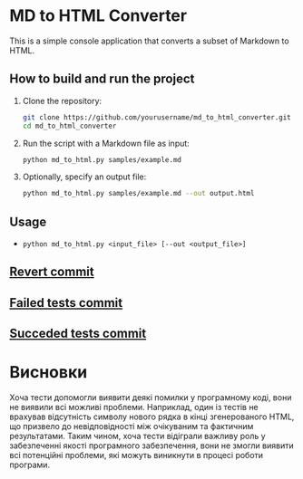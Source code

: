 # MD to HTML Converter

This is a simple console application that converts a subset of Markdown to HTML.

## How to build and run the project

1. Clone the repository:
    ```sh
    git clone https://github.com/yourusername/md_to_html_converter.git
    cd md_to_html_converter
    ```

2. Run the script with a Markdown file as input:
    ```sh
    python md_to_html.py samples/example.md
    ```

3. Optionally, specify an output file:
    ```sh
    python md_to_html.py samples/example.md --out output.html
    ```

## Usage

- `python md_to_html.py <input_file> [--out <output_file>]`

## [Revert commit](https://github.com/Akella22/Mtrpz-Lab-1/commit/bea1adc1536c30cb85b6b1a819c6d7dbc91ca1b4)

## [Failed tests commit](https://github.com/Akella22/Mtrpz-Lab-1/pull/1/commits/7805e21e593fb2bc9d37db08e88bc5c9490fedc8)

## [Succeded tests commit](https://github.com/Akella22/Mtrpz-Lab-1/pull/1/commits/2fc4c2f4c276524b415ee3c185a96a5b6c587dae)

# Висновки

Хоча тести допомогли виявити деякі помилки у програмному коді, вони не виявили всі можливі проблеми. Наприклад, один із тестів не врахував відсутність символу нового рядка в кінці згенерованого HTML, що призвело до невідповідності між очікуваним та фактичним результатами. Таким чином, хоча тести відіграли важливу роль у забезпеченні якості програмного забезпечення, вони не змогли виявити всі потенційні проблеми, які можуть виникнути в процесі роботи програми.

